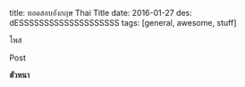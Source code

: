 title: ทอดสอบอังกฤษ Thai Title
date: 2016-01-27
des: dESSSSSSSSSSSSSSSSSSSS
tags: [general, awesome, stuff]

โพส
 
Post 

**ตัวหนา**